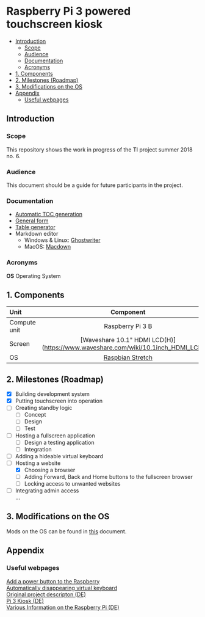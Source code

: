 # Raspberry Pi 3 powered touchscreen kiosk

- [Introduction](#introduction)
  - [Scope](#scope)
  - [Audience](#audience)
  - [Documentation](#documentation)
  - [Acronyms](#acronyms)
- [1. Components](#1-components)
- [2. Milestones (Roadmap)](#2-milestones-roadmap)
- [3. Modifications on the OS](#3-modifications-on-the-os)
- [Appendix](#appendix)
  - [Useful webpages](#useful-webpages)

## Introduction

### Scope

This repository shows the work in progress of the TI project summer 2018 no. 6. 

### Audience

This document should be a guide for future participants in the project. 

### Documentation

* [Automatic TOC generation](http://tableofcontent.eu/)
* [General form](https://docs.gitlab.com/ee/user/markdown.html)
* [Table generator](http://www.tablesgenerator.com/markdown_tables)
* Markdown editor 
	- Windows & Linux: [Ghostwriter](https://wereturtle.github.io/ghostwriter/)
	- MacOS: [Macdown](https://macdown.uranusjr.com/)

### Acronyms

**OS** Operating System

## 1. Components


| Unit         | Component                                                                          |
|:-------------|:----------------------------------------------------------------------------------:|
| Compute unit | Raspberry Pi 3 B                                                                   |
| Screen       | [Waveshare 10.1" HDMI LCD(H)](https://www.waveshare.com/wiki/10.1inch_HDMI_LCD_(H) |
| OS           | [Raspbian Stretch](https://www.raspberrypi.org/downloads/raspbian/)                |

## 2. Milestones (Roadmap)

- [x] Building development system
- [x] Putting touchscreen into operation
- [ ] Creating standby logic
    - [ ] Concept
    - [ ] Design
    - [ ] Test
- [ ] Hosting a fullscreen application
	- [ ] Design a testing application
	- [ ] Integration
- [ ] Adding a hideable virtual keyboard
- [ ] Hosting a website
	- [x] Choosing a browser
	- [ ] Adding Forward, Back and Home buttons to the fullscreen browser
	- [ ] Locking access to unwanted websites
- [ ] Integrating admin access  
...

## 3. Modifications on the OS

Mods on the OS can be found in [this](documentation/mods.md) document.

## Appendix

### Useful webpages
  
[Add a power button to the Raspberry](https://howchoo.com/g/mwnlytk3zmm/how-to-add-a-power-button-to-your-raspberry-pi)  
[Automatically disappearing virtual keyboard](https://raspberrypi.stackexchange.com/questions/61142/how-to-make-onscreen-keyboard-automatically-pop-up-when-entering-input-field)  
[Original project descripton (DE)](http://www.netzmafia.de/skripten/hardware/RasPi/Projekt-Kiosk/)  
[Pi 3 Kiosk (DE)](https://itrig.de/index.php?/archives/2309-Raspberry-Pi-3-Kiosk-Chromium-Autostart-im-Vollbildmodus-einrichten.html)  
[Various Information on the Raspberry Pi (DE)](http://www.elektronik-kompendium.de/sites/raspberry-pi/index.htm)  



